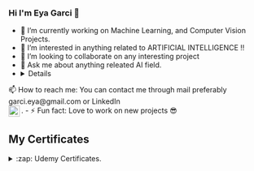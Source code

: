 ### Hi I'm Eya Garci 👋

- 🔭 I’m currently working on Machine Learning, and Computer Vision Projects.
- 👀 I’m interested in anything related to ARTIFICIAL INTELLIGENCE !!
- 👯 I’m looking to collaborate on any interesting project
- 💬 Ask me about anything releated AI field.
- <details> 
<summary>📫 How to reach me: You can contact me through mail preferably garci.eya@gmail.com or LinkedIn </summary> 
<a href="https://www.linkedin.com/in/eya-garci-159285a7/">
<img align="left" alt="LinkdeIN" width="22px" src="https://cdn.jsdelivr.net/npm/simple-icons@v3/icons/linkedin.svg" /></a>.
</details>  
- ⚡ Fun fact:  Love to work on new projects 😎

## My Certificates

<details> 
  <summary>:zap: Udemy Certificates.</summary>
  </details>

